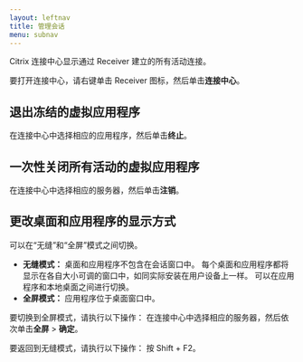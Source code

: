 ```yaml
---
layout: leftnav
title: 管理会话
menu: subnav
---
```


Citrix 连接中心显示通过 Receiver 建立的所有活动连接。

要打开连接中心，请右键单击 Receiver 图标，然后单击**连接中心**。

## 退出冻结的虚拟应用程序

在连接中心中选择相应的应用程序，然后单击**终止**。

## 一次性关闭所有活动的虚拟应用程序

在连接中心中选择相应的服务器，然后单击**注销**。

## 更改桌面和应用程序的显示方式

可以在“无缝”和“全屏”模式之间切换。

* **无缝模式：** 桌面和应用程序不包含在会话窗口中。 每个桌面和应用程序都将显示在各自大小可调的窗口中，如同实际安装在用户设备上一样。 可以在应用程序和本地桌面之间进行切换。
* **全屏模式：** 应用程序位于桌面窗口中。

要切换到全屏模式，请执行以下操作： 在连接中心中选择相应的服务器，然后依次单击**全屏** > **确定**。

要返回到无缝模式，请执行以下操作： 按 Shift + F2。


